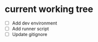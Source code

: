 # current working tree

-   [ ] Add dev environment
-   [ ] Add runner script
-   [ ] Update gitignore
